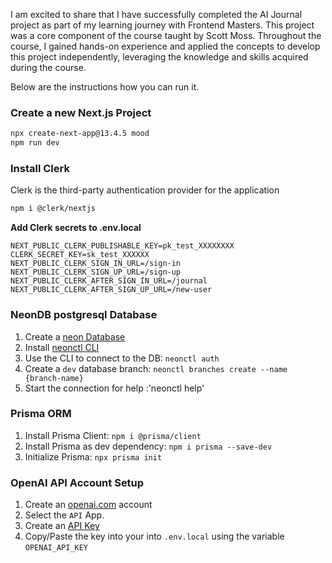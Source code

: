 I am excited to share that I have successfully completed the AI Journal project as part of my learning journey with Frontend Masters. This project was a core component of the course taught by Scott Moss. Throughout the course, I gained hands-on experience and applied the concepts to develop this project independently, leveraging the knowledge and skills acquired during the course.

Below are the instructions how you can run it.

### Create a new Next.js Project

```bash
npx create-next-app@13.4.5 mood
npm run dev
```

### Install Clerk

Clerk is the third-party authentication provider for the application

```bash
npm i @clerk/nextjs
```

**Add Clerk secrets to .env.local**

```
NEXT_PUBLIC_CLERK_PUBLISHABLE_KEY=pk_test_XXXXXXXX
CLERK_SECRET_KEY=sk_test_XXXXXX
NEXT_PUBLIC_CLERK_SIGN_IN_URL=/sign-in
NEXT_PUBLIC_CLERK_SIGN_UP_URL=/sign-up
NEXT_PUBLIC_CLERK_AFTER_SIGN_IN_URL=/journal
NEXT_PUBLIC_CLERK_AFTER_SIGN_UP_URL=/new-user
```

### NeonDB postgresql Database

1. Create a [neon Database](https://neon.tech/)
2. Install [neonctl CLI](https://neon.tech/docs/reference/neon-cli)
3. Use the CLI to connect to the DB: `neonctl auth `
4. Create a `dev` database branch: `neonctl branches create --name {branch-name} `
5. Start the connection for help :'neonctl help'

### Prisma ORM

1. Install Prisma Client: `npm i @prisma/client`
2. Install Prisma as dev dependency: `npm i prisma --save-dev`
3. Initialize Prisma: `npx prisma init`

### OpenAI API Account Setup

1. Create an [openai.com](https://openai.com/) account
2. Select the `API` App.
3. Create an [API Key](https://platform.openai.com/account/api-keys)
4. Copy/Paste the key into your into `.env.local` using the variable `OPENAI_API_KEY`
